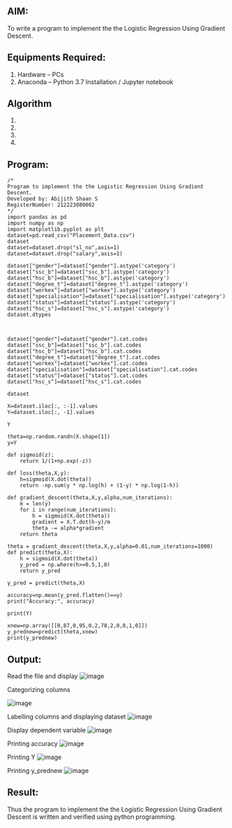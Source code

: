 ## AIM:
To write a program to implement the the Logistic Regression Using Gradient Descent.

## Equipments Required:
1. Hardware – PCs
2. Anaconda – Python 3.7 Installation / Jupyter notebook

## Algorithm
1. 
2. 
3. 
4. 

## Program:
```
/*
Program to implement the the Logistic Regression Using Gradient Descent.
Developed by: Abijith Shaan S
RegisterNumber: 212223080002 
*/
import pandas as pd
import numpy as np
import matplotlib.pyplot as plt
dataset=pd.read_csv("Placement_Data.csv")
dataset
dataset=dataset.drop("sl_no",axis=1)
dataset=dataset.drop("salary",axis=1)

dataset["gender"]=dataset["gender"].astype('category')
dataset["ssc_b"]=dataset["ssc_b"].astype('category')
dataset["hsc_b"]=dataset["hsc_b"].astype('category')
dataset["degree_t"]=dataset["degree_t"].astype('category')
dataset["workex"]=dataset["workex"].astype('category')
dataset["specialisation"]=dataset["specialisation"].astype('category')
dataset["status"]=dataset["status"].astype('category')
dataset["hsc_s"]=dataset["hsc_s"].astype('category')
dataset.dtypes



dataset["gender"]=dataset["gender"].cat.codes
dataset["ssc_b"]=dataset["ssc_b"].cat.codes
dataset["hsc_b"]=dataset["hsc_b"].cat.codes
dataset["degree_t"]=dataset["degree_t"].cat.codes
dataset["workex"]=dataset["workex"].cat.codes
dataset["specialisation"]=dataset["specialisation"].cat.codes
dataset["status"]=dataset["status"].cat.codes
dataset["hsc_s"]=dataset["hsc_s"].cat.codes

dataset

X=dataset.iloc[:, :-1].values
Y=dataset.iloc[:, -1].values

Y

theta=np.random.randn(X.shape[1])
y=Y

def sigmoid(z):
    return 1/(1+np.exp(-z))

def loss(theta,X,y):
    h=sigmoid(X.dot(theta))
    return -np.sum(y * np.log(h) + (1-y) * np.log(1-h))

def gradient_descent(theta,X,y,alpha,num_iterations):
    m = len(y)
    for i in range(num_iterations):
        h = sigmoid(X.dot(theta))
        gradient = X.T.dot(h-y)/m
        theta -= alpha*gradient
    return theta
    
theta = gradient_descent(theta,X,y,alpha=0.01,num_iterations=1000)
def predict(theta,X):
    h = sigmoid(X.dot(theta))
    y_pred = np.where(h>=0.5,1,0)
    return y_pred
    
y_pred = predict(theta,X)

accuracy=np.mean(y_pred.flatten()==y)
print("Accuracy:", accuracy)

print(Y)

xnew=np.array([[0,87,0,95,0,2,78,2,0,0,1,0]])
y_prednew=predict(theta,xnew)
print(y_prednew)

```

## Output:
Read the file and display
![image](https://github.com/Shaan2803/-Implementation-of-Logistic-Regression-Using-Gradient-Descent/assets/160568486/34084792-301a-43e3-8189-b76335888120)

Categorizing columns

![image](https://github.com/Shaan2803/-Implementation-of-Logistic-Regression-Using-Gradient-Descent/assets/160568486/d9cdd0ec-3714-47cd-a5f2-36751afd88f2)

Labelling columns and displaying dataset
![image](https://github.com/Shaan2803/-Implementation-of-Logistic-Regression-Using-Gradient-Descent/assets/160568486/c4de34a4-fe4c-4512-8f98-de4a8c31574d)

Display dependent variable
![image](https://github.com/Shaan2803/-Implementation-of-Logistic-Regression-Using-Gradient-Descent/assets/160568486/e6b100bb-e876-4b6f-9dec-6d4ead304b0b)

Printing accuracy
![image](https://github.com/Shaan2803/-Implementation-of-Logistic-Regression-Using-Gradient-Descent/assets/160568486/c3340c1e-3b1e-47d8-8b2f-fceb71bee841)

Printing Y
![image](https://github.com/Shaan2803/-Implementation-of-Logistic-Regression-Using-Gradient-Descent/assets/160568486/60f50131-98d8-4c19-97cb-b45827252d5f)

Printing y_prednew
![image](https://github.com/Shaan2803/-Implementation-of-Logistic-Regression-Using-Gradient-Descent/assets/160568486/47b6d871-21bd-4a66-8ec0-26cf97581785)












## Result:
Thus the program to implement the the Logistic Regression Using Gradient Descent is written and verified using python programming.

